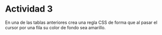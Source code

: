 # Actividad 3
En una de las tablas anteriores crea una regla CSS de forma que al pasar el cursor por una fila su color 
de fondo sea amarillo.

